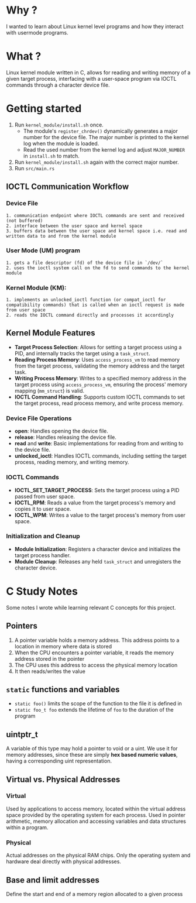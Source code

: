 # Why ?
I wanted to learn about Linux kernel level programs and how they interact with usermode programs.

# What ?

Linux kernel module written in C, allows for reading and writing memory of a given target process, interfacing with a user-space program via IOCTL commands through a character device file.

# Getting started

1. Run `kernel_module/install.sh` once.
    - The module's `register_chrdev()` dynamically generates a major number for the device file. The major number is printed to the kernel log when the module is loaded.
    - Read the used number from the kernel log and adjust `MAJOR_NUMBER` in `install.sh` to match.
2. Run `kernel_module/install.sh` again with the correct major number.
3. Run `src/main.rs`


## IOCTL Communication Workflow
### Device File
    1. communication endpoint where IOCTL commands are sent and received (not buffered)
    2. interface between the user space and kernel space
    3. buffers data between the user space and kernel space i.e. read and written data to and from the kernel module

### User Mode (UM) program
    1. gets a file descriptor (fd) of the device file in `/dev/`
    2. uses the ioctl system call on the fd to send commands to the kernel module

### Kernel Module (KM):
    1. implements an unlocked_ioctl function (or compat_ioctl for compatibility commands) that is called when an ioctl request is made from user space
    2. reads the IOCTL command directly and processes it accordingly

## Kernel Module Features

- **Target Process Selection**: Allows for setting a target process using a PID, and internally tracks the target using a `task_struct`. 
- **Reading Process Memory**: Uses `access_process_vm` to read memory from the target process, validating the memory address and the target task.
- **Writing Process Memory**: Writes to a specified memory address in the target process using `access_process_vm`, ensuring the process' memory mapping (`mm_struct`) is valid.
- **IOCTL Command Handling**: Supports custom IOCTL commands to set the target process, read process memory, and write process memory.

### Device File Operations

- **open**: Handles opening the device file.
- **release**: Handles releasing the device file.
- **read** and **write**: Basic implementations for reading from and writing to the device file.
- **unlocked_ioctl**: Handles IOCTL commands, including setting the target process, reading memory, and writing memory.

### IOCTL Commands

- **IOCTL_SET_TARGET_PROCESS**: Sets the target process using a PID passed from user space.
- **IOCTL_RPM**: Reads a value from the target process's memory and copies it to user space.
- **IOCTL_WPM**: Writes a value to the target process's memory from user space.

### Initialization and Cleanup

- **Module Initialization**: Registers a character device and initializes the target process handler.
- **Module Cleanup**: Releases any held `task_struct` and unregisters the character device.


# C Study Notes

Some notes I wrote while learning relevant C concepts for this project.

## Pointers
1. A pointer variable holds a memory address. This address points to a location in memory where data is stored
2. When the CPU encounters a pointer variable, it reads the memory address stored in the pointer
3. The CPU uses this address to access the physical memory location
4. It then reads/writes the value

## `static` functions and variables
- `static foo()` limits the scope of the function to the file it is defined in
- `static foo_t foo` extends the lifetime of `foo` to the duration of the program

## uintptr_t
A variable of this type may hold a pointer to void or a uint. We use it for memory addresses, since these are simply **hex based numeric values**, having a corresponding uint representation.

## Virtual vs. Physical Addresses
### Virtual
Used by applications to access memory, located within the virtual address space provided by the operating system for each process.
Used in pointer arithmetic, memory allocation and accessing variables and data structures within a program.

### Physical
Actual addresses on the physical RAM chips.
Only the operating system and hardware deal directly with physical addresses.

## Base and limit addresses
Define the start and end of a memory region allocated to a given process
